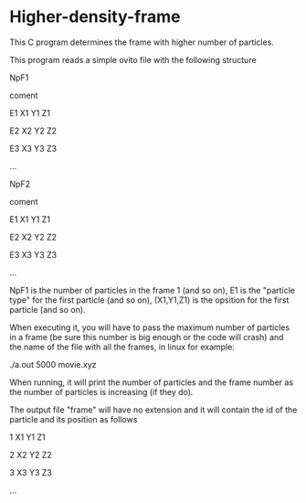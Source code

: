 # Higher-density-frame

This C program determines the frame with higher number of particles.

This program reads a simple ovito file with the following structure


NpF1

  coment

E1 X1 Y1 Z1

E2 X2 Y2 Z2

E3 X3 Y3 Z3

...

NpF2

  coment

E1 X1 Y1 Z1

E2 X2 Y2 Z2

E3 X3 Y3 Z3

...


NpF1 is the number of particles in the frame 1 (and so on), E1 is the "particle type" for the first particle (and so on), (X1,Y1,Z1) is the opsition for the first particle (and so on).

When executing it, you will have to pass the maximum number of particles in a frame (be sure this number is big enough or the code will crash) and the name of the file with all the frames, in linux for example:

./a.out 5000 movie.xyz

When running, it will print the number of particles and the frame number as the number of particles is increasing (if they do).

The output file "frame" will have no extension and it will contain the id of the particle and its position as follows


1 X1 Y1 Z1

2 X2 Y2 Z2

3 X3 Y3 Z3

...
